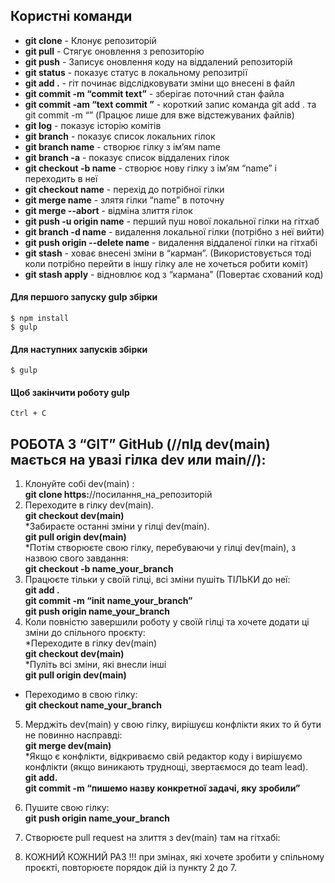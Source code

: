 
## Користні команди 
* **git clone** - Клонує репозиторій
* **git pull** - Стягує оновлення з репозиторію
* **git push** - Записує оновлення коду на віддалений репозиторій
* **git status** - показує статус в локальному репозитрії
* **git add .** - гіт починає відслідковувати зміни що внесені в файл
* **git commit -m “commit text”** - зберігає поточний стан файла 
* **git commit -am “text commit ”** - короткий запис команда git add . та git commit -m “” (Працює лише для вже відстежуваних файлів)
* **git log** - показує історію комітів
* **git branch** - показує список локальних гілок
* **git branch name** - створює гілку з ім’ям name 
* **git branch -a** - показує список віддалених гілок
* **git checkout -b name** - створює нову гілку з ім’ям “name” і переходить в неї
* **git checkout name** - перехід до потрібної гілки
* **git merge name** - злятя гілки “name” в поточну 
* **git merge --abort** -  відміна злиття гілок
* **git push -u origin name** - перший пуш нової локальної гілки на гітхаб
* **git branch -d name** -  видалення локальної гілки (потрібно з неї вийти)
* **git push origin --delete name** - видалення віддаленої гілки на гітхабі
* **git stash** - ховає внесені зміни в “карман”. (Використовується тоді коли потрібно перейти в іншу гілку але не хочеться робити коміт)
* **git stash apply** - відновлює код з “кармана” (Повертає схований код)

#### Для першого запуску gulp збірки

```
$ npm install
$ gulp
```

#### Для наступних запусків збірки
```
$ gulp
```

#### Щоб закінчити роботу gulp

```
Ctrl + C
```
## РОБОТА З “GIT” GitHub (//пІд dev(main) мається на увазі гілка dev или main//):
1. Клонуйте собі dev(main) :  
         **git clone https:**//посилання_на_репозиторій  
2. Переходите в гілку dev(main).  
	**git checkout dev(main)**  
        *Забираєте останні зміни у гілці dev(main).  
	**git pull origin dev(main)**  
       *Потім створюєте свою гілку, перебуваючи у гілці dev(main), з назвою свого завдання:  
	**git checkout -b name_your_branch**  
3. Працюєте тільки у своїй гілці, всі зміни пушіть ТІЛЬКИ до неї:  
 **git add .**  
	**git commit -m “init name_your_branch”**  
	**git push origin name_your_branch**  
4. Коли повністю завершили роботу у своїй гілці та хочете додати ці зміни до спільного проєкту:  
*Переходите в гілку dev(main)  
**git checkout dev(main)**  
*Пуліть всі зміни, які внесли інші  
**git pull origin dev(main)**  
  * Переходимо в свою гілку:  
**git checkout name_your_branch**  
5. Мерджіть dev(main) у свою гілку, вирішуєш конфлікти яких то й бути не повинно насправді:  
      **git merge dev(main)**  
            *Якщо є конфлікти, відкриваємо свій редактор коду і вирішуємо конфлікти (якщо   виникають труднощі, звертаємося до team lead).  
                 **git add.**  
                 **git commit -m “пишемо назву конкретної задачі, яку зробили”**    
6. Пушите свою гілку:  
           **git push origin name_your_branch**  
7. Створюєте pull request на злиття з dev(main) там на гітхабі:  

8. КОЖНИЙ КОЖНИЙ РАЗ !!! при змінах, які хочете зробити у спільному проєкті, повторюєте порядок дій із пункту 2 до 7.  
